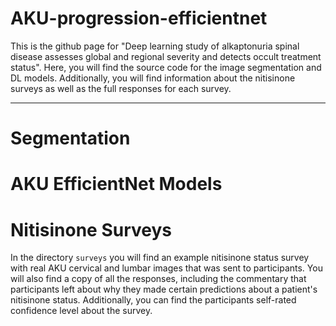 # AKU-progression-efficientnet

This is the github page for "Deep learning study of alkaptonuria spinal disease assesses global and regional severity and detects occult treatment status". 
Here, you will find the source code for the image segmentation and DL models. Additionally, you will find information about the nitisinone surveys as well as the full responses for each survey. 

-------------------------------------------------------------------------------------------------------------------------------
# Segmentation

# AKU EfficientNet Models

# Nitisinone Surveys
In the directory `surveys` you will find an example nitisinone status survey with real AKU cervical and lumbar images that was sent to participants. You will also find a copy of all the responses, including the commentary that participants left about why they made certain predictions about a patient's nitisinone status. Additionally, you can find the participants self-rated confidence level about the survey.
